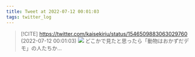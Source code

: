 ```yaml
---
title: Tweet at 2022-07-12 00:01:03
tags: twitter_log
---
```


> [!CITE] https://twitter.com/kaisekiriu/status/1546509883063029760 (2022-07-12 00:01:03)
> ![](https://twitter.com/kaisekiriu/status/1546509883063029760)
> どこかで見たと思ったら「動物はおかずだデモ」の人たちか…
